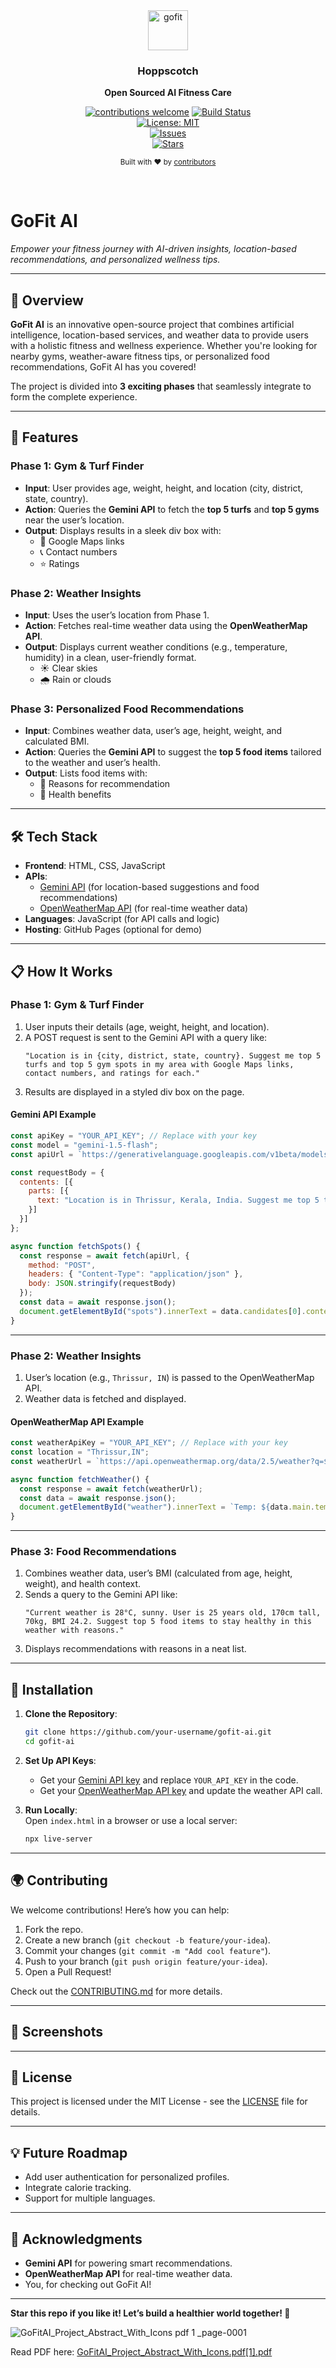 
 <div align="center">
  <a href="https://">
    <img
      src="[https://avatars.githubusercontent.com/u/56705483](https://github.com/user-attachments/assets/07144fba-c9d3-4088-be1e-4b5edab5b19f)"
      alt="gofit"
      height="64"
    />


   
  </a>
  <h3>
    <b>
      Hoppscotch
    </b>
  </h3>
  <b>
    Open Sourced AI Fitness Care 
  </b>
  <p>

[![contributions welcome](https://img.shields.io/badge/contributions-welcome-brightgreen?logo=github)](CODE_OF_CONDUCT.md) [![Build Status](https://img.shields.io/badge/build-passing-brightgreen)](https://github.com/your-username/gofit-ai/actions)  
[![License: MIT](https://img.shields.io/badge/License-MIT-yellow.svg)](LICENSE)  
[![Issues](https://img.shields.io/github/issues/progprnv/gofit-ai)](https://github.com/your-username/gofit-ai/issues)  
[![Stars](https://img.shields.io/github/stars/progprnv/gofit-ai)](https://github.com/your-username/gofit-ai/stargazers)


  </p>
  <p>
    <sub>
      Built with ❤︎ by
      <a href="https://github.com/hoppscotch/hoppscotch/graphs/contributors">
        contributors
      </a>
    </sub>
  </p>
  <br />
  
</div>




# GoFit AI  
*Empower your fitness journey with AI-driven insights, location-based recommendations, and personalized wellness tips.*  

---

## 🚀 Overview  
**GoFit AI** is an innovative open-source project that combines artificial intelligence, location-based services, and weather data to provide users with a holistic fitness and wellness experience. Whether you're looking for nearby gyms, weather-aware fitness tips, or personalized food recommendations, GoFit AI has you covered!  

The project is divided into **3 exciting phases** that seamlessly integrate to form the complete experience.

---

## 🌟 Features  

### Phase 1: Gym & Turf Finder  
- **Input**: User provides age, weight, height, and location (city, district, state, country).  
- **Action**: Queries the **Gemini API** to fetch the **top 5 turfs** and **top 5 gyms** near the user’s location.  
- **Output**: Displays results in a sleek div box with:  
  - 📍 Google Maps links  
  - 📞 Contact numbers  
  - ⭐ Ratings  

### Phase 2: Weather Insights  
- **Input**: Uses the user’s location from Phase 1.  
- **Action**: Fetches real-time weather data using the **OpenWeatherMap API**.  
- **Output**: Displays current weather conditions (e.g., temperature, humidity) in a clean, user-friendly format.  
  - ☀️ Clear skies  
  - 🌧️ Rain or clouds  

### Phase 3: Personalized Food Recommendations  
- **Input**: Combines weather data, user’s age, height, weight, and calculated BMI.  
- **Action**: Queries the **Gemini API** to suggest the **top 5 food items** tailored to the weather and user’s health.  
- **Output**: Lists food items with:  
  - 🥗 Reasons for recommendation  
  - 💪 Health benefits  

---

## 🛠️ Tech Stack  
- **Frontend**: HTML, CSS, JavaScript  
- **APIs**:  
  - [Gemini API](https://developers.google.com/gemini) (for location-based suggestions and food recommendations)  
  - [OpenWeatherMap API](https://openweathermap.org/api) (for real-time weather data)  
- **Languages**: JavaScript (for API calls and logic)  
- **Hosting**: GitHub Pages (optional for demo)  

---

## 📋 How It Works  

### Phase 1: Gym & Turf Finder  
1. User inputs their details (age, weight, height, and location).  
2. A POST request is sent to the Gemini API with a query like:  
   ~~~
   "Location is in {city, district, state, country}. Suggest me top 5 turfs and top 5 gym spots in my area with Google Maps links, contact numbers, and ratings for each."
   ~~~  
3. Results are displayed in a styled div box on the page.  

#### Gemini API Example  
~~~javascript
const apiKey = "YOUR_API_KEY"; // Replace with your key
const model = "gemini-1.5-flash";
const apiUrl = `https://generativelanguage.googleapis.com/v1beta/models/${model}:generateContent?key=${apiKey}`;

const requestBody = {
  contents: [{
    parts: [{
      text: "Location is in Thrissur, Kerala, India. Suggest me top 5 turfs and top 5 gym spots in my area with Google Maps links, contact numbers, and ratings for each."
    }]
  }]
};

async function fetchSpots() {
  const response = await fetch(apiUrl, {
    method: "POST",
    headers: { "Content-Type": "application/json" },
    body: JSON.stringify(requestBody)
  });
  const data = await response.json();
  document.getElementById("spots").innerText = data.candidates[0].content.parts[0].text;
}
~~~

---

### Phase 2: Weather Insights  
1. User’s location (e.g., `Thrissur, IN`) is passed to the OpenWeatherMap API.  
2. Weather data is fetched and displayed.  

#### OpenWeatherMap API Example  
~~~javascript
const weatherApiKey = "YOUR_API_KEY"; // Replace with your key
const location = "Thrissur,IN";
const weatherUrl = `https://api.openweathermap.org/data/2.5/weather?q=${location}&appid=${weatherApiKey}&units=metric`;

async function fetchWeather() {
  const response = await fetch(weatherUrl);
  const data = await response.json();
  document.getElementById("weather").innerText = `Temp: ${data.main.temp}°C, ${data.weather[0].description}`;
}
~~~

---

### Phase 3: Food Recommendations  
1. Combines weather data, user’s BMI (calculated from age, height, weight), and health context.  
2. Sends a query to the Gemini API like:  
   ~~~
   "Current weather is 28°C, sunny. User is 25 years old, 170cm tall, 70kg, BMI 24.2. Suggest top 5 food items to stay healthy in this weather with reasons."
   ~~~  
3. Displays recommendations with reasons in a neat list.  

---

## 🚧 Installation  

1. **Clone the Repository**:  
   ~~~bash
   git clone https://github.com/your-username/gofit-ai.git
   cd gofit-ai
   ~~~

2. **Set Up API Keys**:  
   - Get your [Gemini API key](https://developers.google.com/gemini) and replace `YOUR_API_KEY` in the code.  
   - Get your [OpenWeatherMap API key](https://openweathermap.org/api) and update the weather API call.  

3. **Run Locally**:  
   Open `index.html` in a browser or use a local server:  
   ~~~bash
   npx live-server
   ~~~

---

## 🌍 Contributing  
We welcome contributions! Here’s how you can help:  
1. Fork the repo.  
2. Create a new branch (`git checkout -b feature/your-idea`).  
3. Commit your changes (`git commit -m "Add cool feature"`).  
4. Push to your branch (`git push origin feature/your-idea`).  
5. Open a Pull Request!  

Check out the [CONTRIBUTING.md](CONTRIBUTING.md) for more details.

---

## 📸 Screenshots  
  

---

## 📜 License  
This project is licensed under the MIT License - see the [LICENSE](LICENSE) file for details.

---

## 💡 Future Roadmap  
- Add user authentication for personalized profiles.  
- Integrate calorie tracking.  
- Support for multiple languages.

---

## 🙌 Acknowledgments  
- **Gemini API** for powering smart recommendations.  
- **OpenWeatherMap API** for real-time weather data.  
- You, for checking out GoFit AI!

---

**Star this repo if you like it! Let’s build a healthier world together! 🌟**












![GoFitAI_Project_Abstract_With_Icons pdf 1 _page-0001](https://github.com/user-attachments/assets/bfc1084d-1a85-480f-8006-26a838710bc5)


Read PDF here: [GoFitAI_Project_Abstract_With_Icons.pdf[1].pdf](https://github.com/user-attachments/files/19044352/GoFitAI_Project_Abstract_With_Icons.pdf.1.pdf)
